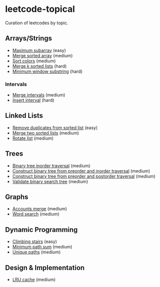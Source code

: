 # leetcode-topical
Curation of leetcodes by topic.

## Arrays/Strings
* [Maximum subarray](https://leetcode.com/problems/maximum-subarray/) (easy)
* [Merge sorted array](https://leetcode.com/problems/merge-sorted-array) (medium)
* [Sort colors](https://leetcode.com/problems/sort-colors/) (medium)
* [Merge k sorted lists](https://leetcode.com/problems/merge-k-sorted-lists) (hard)
* [Minimum window substring](https://leetcode.com/problems/minimum-window-substring/) (hard)
### Intervals
* [Merge intervals](https://leetcode.com/problems/merge-intervals) (medium)
* [Insert interval](https://leetcode.com/problems/insert-interval/) (hard)
## Linked Lists
* [Remove duplicates from sorted list](https://leetcode.com/problems/remove-duplicates-from-sorted-list/) (easy)
* [Merge two sorted lists](https://leetcode.com/problems/merge-two-sorted-lists) (medium)
* [Rotate list](https://leetcode.com/problems/rotate-list/) (medium)
## Trees
* [Binary tree inorder traversal](https://leetcode.com/problems/binary-tree-inorder-traversal/) (medium)
* [Construct binary tree from preorder and inorder traversal](https://leetcode.com/problems/construct-binary-tree-from-preorder-and-inorder-traversal) (medium)
* [Construct binary tree from preorder and postorder traversal](https://leetcode.com/problems/construct-binary-tree-from-preorder-and-postorder-traversal) (medium)
* [Validate binary search tree](https://leetcode.com/problems/validate-binary-search-tree/) (medium)
## Graphs
* [Accounts merge](https://leetcode.com/problems/accounts-merge) (medium)
* [Word search](https://leetcode.com/problems/word-search/) (medium)
## Dynamic Programming
* [Climbing stairs](https://leetcode.com/problems/climbing-stairs/) (easy)
* [Minimum path sum](https://leetcode.com/problems/minimum-path-sum/) (medium)
* [Unique paths](https://leetcode.com/problems/unique-paths/) (medium)
## Design & Implementation
* [LRU cache](https://leetcode.com/problems/lru-cache) (medium)

